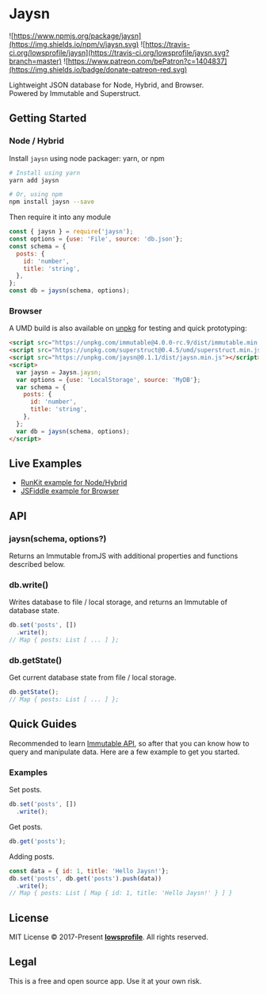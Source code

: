 # Jaysn
![https://www.npmjs.org/package/jaysn](https://img.shields.io/npm/v/jaysn.svg) ![https://travis-ci.org/lowsprofile/jaysn](https://travis-ci.org/lowsprofile/jaysn.svg?branch=master) ![https://www.patreon.com/bePatron?c=1404837](https://img.shields.io/badge/donate-patreon-red.svg)

Lightweight JSON database for Node, Hybrid, and Browser.  
Powered by Immutable and Superstruct.

## Getting Started
### Node / Hybrid
Install `jaysn` using node packager: yarn, or npm
```sh
# Install using yarn
yarn add jaysn

# Or, using npm
npm install jaysn --save
```
Then require it into any module
```js
const { jaysn } = require('jaysn');
const options = {use: 'File', source: 'db.json'};
const schema = {
  posts: {
    id: 'number',
    title: 'string',
  },
};
const db = jaysn(schema, options);
```

### Browser
A UMD build is also available on [unpkg](https://unpkg.com/) for testing and quick prototyping:
```html
<script src="https://unpkg.com/immutable@4.0.0-rc.9/dist/immutable.min.js"></script>
<script src="https://unpkg.com/superstruct@0.4.5/umd/superstruct.min.js"></script>
<script src="https://unpkg.com/jaysn@0.1.1/dist/jaysn.min.js"></script>
<script>
  var jaysn = Jaysn.jaysn;
  var options = {use: 'LocalStorage', source: 'MyDB'};
  var schema = {
    posts: {
      id: 'number',
      title: 'string',
    },
  };
  var db = jaysn(schema, options);
</script>
```

## Live Examples
- [RunKit example for Node/Hybrid](https://runkit.com/lowsprofile/5a3ff3aa22eb6c0011063af7)
- [JSFiddle example for Browser](https://jsfiddle.net/wdgyczx8/)

## API
### jaysn(schema, options?)
Returns an Immutable fromJS with additional properties and functions described below.

### db.write()
Writes database to file / local storage, and returns an Immutable of database state.
```js
db.set('posts', [])
  .write();
// Map { posts: List [ ... ] };
```

### db.getState()
Get current database state from file / local storage.
```js
db.getState();
// Map { posts: List [ ... ] };
```

## Quick Guides
Recommended to learn [Immutable API](https://facebook.github.io/immutable-js/docs/), so after that you can know how to query and manipulate data. Here are a few example to get you started.

### Examples
Set posts.
```js
db.set('posts', [])
  .write();
```

Get posts.
```js
db.get('posts');
```

Adding posts.
```js
const data = { id: 1, title: 'Hello Jaysn!'};
db.set('posts', db.get('posts').push(data))
  .write();
// Map { posts: List [ Map { id: 1, title: 'Hello Jaysn!' } ] }
```

## License
MIT License © 2017-Present **[lowsprofile](https://github.com/lowsprofile)**. All rights reserved.

## Legal
This is a free and open source app. Use it at your own risk.
